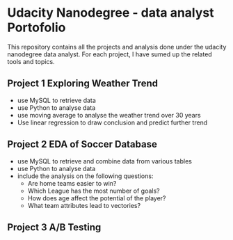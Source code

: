 # Udacity Nanodegree - data analyst Portofolio
This repository contains all the projects and analysis done under the udacity nanodegree data analyst. For each project, I have sumed up the related tools and topics.

## Project 1 Exploring Weather Trend
* use MySQL to retrieve data
* use Python to analyse data
* use moving average to analyse the weather trend over 30 years
* Use linear regression to draw conclusion and predict further trend
## Project 2 EDA of Soccer Database
* use MySQL to retrieve and combine data from various tables
* use Python to analyse data
* include the analysis on the following questions:
	* Are home teams easier to win?
	* Which League has the most number of goals?
	* How does age affect the potential of the player?
	* What team attributes lead to vectories?
## Project 3 A/B Testing
